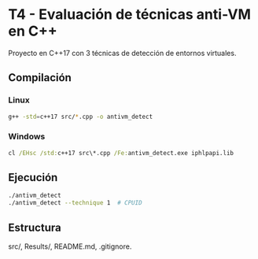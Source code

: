 # T4 - Evaluación de técnicas anti-VM en C++

Proyecto en C++17 con 3 técnicas de detección de entornos virtuales.

## Compilación

### Linux
```bash
g++ -std=c++17 src/*.cpp -o antivm_detect
```

### Windows
```bat
cl /EHsc /std:c++17 src\*.cpp /Fe:antivm_detect.exe iphlpapi.lib
```

## Ejecución
```bash
./antivm_detect
./antivm_detect --technique 1  # CPUID
```

## Estructura
src/, Results/, README.md, .gitignore.
